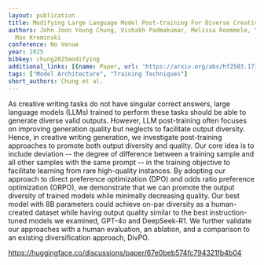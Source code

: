 ```yaml
---
layout: publication
title: Modifying Large Language Model Post-training For Diverse Creative Writing
authors: John Joon Young Chung, Vishakh Padmakumar, Melissa Roemmele, Yuqian Sun,
  Max Kreminski
conference: No Venue
year: 2025
bibkey: chung2025modifying
additional_links: [{name: Paper, url: 'https://arxiv.org/abs/hf2503.17126'}]
tags: ["Model Architecture", "Training Techniques"]
short_authors: Chung et al.
---
```

As creative writing tasks do not have singular correct answers, large language models (LLMs) trained to perform these tasks should be able to generate diverse valid outputs. However, LLM post-training often focuses on improving generation quality but neglects to facilitate output diversity. Hence, in creative writing generation, we investigate post-training approaches to promote both output diversity and quality. Our core idea is to include deviation -- the degree of difference between a training sample and all other samples with the same prompt -- in the training objective to facilitate learning from rare high-quality instances. By adopting our approach to direct preference optimization (DPO) and odds ratio preference optimization (ORPO), we demonstrate that we can promote the output diversity of trained models while minimally decreasing quality. Our best model with 8B parameters could achieve on-par diversity as a human-created dataset while having output quality similar to the best instruction-tuned models we examined, GPT-4o and DeepSeek-R1. We further validate our approaches with a human evaluation, an ablation, and a comparison to an existing diversification approach, DivPO.

https://huggingface.co/discussions/paper/67e0beb574fc794321fb4b04